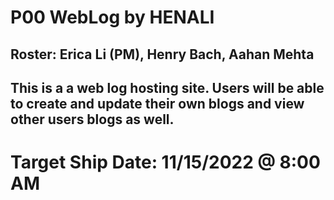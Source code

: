 # P00 WebLog by HENALI
## Roster: Erica Li (PM), Henry Bach, Aahan Mehta
## This is a a web log hosting site. Users will be able to create and update their own blogs and view other users blogs as well.

# Target Ship Date: 11/15/2022 @ 8:00 AM
